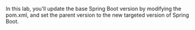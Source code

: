 In this lab, you'll update the base Spring Boot version by modifying the pom.xml, and set the parent version to the new targeted version of Spring Boot.

